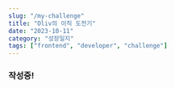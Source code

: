 ```yaml
---
slug: "/my-challenge"
title: "Oliv의 이직 도전기"
date: "2023-10-11"
category: "성장일지"
tags: ["frontend", "developer", "challenge"]
---
```


### 작성중!
